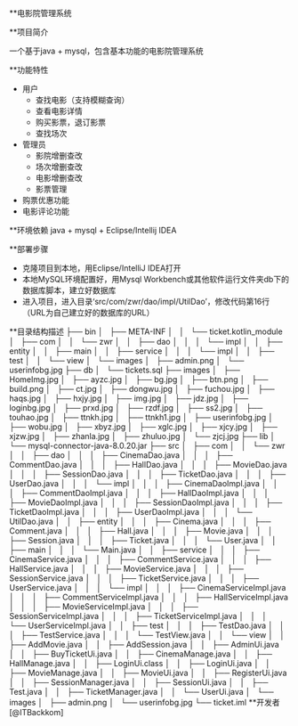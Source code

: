 **电影院管理系统

**项目简介

一个基于java + mysql，包含基本功能的电影院管理系统

**功能特性
* 用户
  * 查找电影（支持模糊查询）
  * 查看电影详情
  * 购买影票，退订影票
  * 查找场次
* 管理员
  * 影院增删查改
  * 场次增删查改
  * 电影增删查改
  * 影票管理
* 购票优惠功能
* 电影评论功能

**环境依赖
java + mysql + Eclipse/Intellij IDEA

**部署步骤
* 克隆项目到本地，用Eclipse/IntelliJ IDEA打开
* 本地MySQL环境配置好，用Mysql Workbench或其他软件运行文件夹db下的数据库脚本，建立好数据库
* 进入项目，进入目录‘src/com/zwr/dao/impl/UtilDao’，修改代码第16行 （URL为自己建立好的数据库的URL）

**目录结构描述
├── bin
│   ├── META-INF
│   │   └── ticket.kotlin_module
│   ├── com
│   │   └── zwr
│   │       ├── dao
│   │       │   └── impl
│   │       ├── entity
│   │       ├── main
│   │       ├── service
│   │       │   └── impl
│   │       ├── test
│   │       └── view
│   └── images
│       ├── admin.png
│       └── userinfobg.jpg
├── db
│   └── tickets.sql
├── images
│   ├── HomeImg.jpg
│   ├── ayzc.jpg
│   ├── bg.jpg
│   ├── btn.png
│   ├── build.png
│   ├── ct.jpg
│   ├── dongwu.jpg
│   ├── fuchou.jpg
│   ├── haqs.jpg
│   ├── hxjy.jpg
│   ├── img.jpg
│   ├── jdz.jpg
│   ├── loginbg.jpg
│   ├── prxd.jpg
│   ├── rzdf.jpg
│   ├── ss2.jpg
│   ├── touhao.jpg
│   ├── ttnkh.jpg
│   ├── ttnkh1.jpg
│   ├── userinfobg.jpg
│   ├── wobu.jpg
│   ├── xbyz.jpg
│   ├── xglc.jpg
│   ├── xjcy.jpg
│   ├── xjzw.jpg
│   ├── zhanla.jpg
│   ├── zhuluo.jpg
│   └── zjcj.jpg
├── lib
│   └── mysql-connector-java-8.0.20.jar
├── src
│   ├── com
│   │   └── zwr
│   │       ├── dao
│   │       │   ├── CinemaDao.java
│   │       │   ├── CommentDao.java
│   │       │   ├── HallDao.java
│   │       │   ├── MovieDao.java
│   │       │   ├── SessionDao.java
│   │       │   ├── TicketDao.java
│   │       │   ├── UserDao.java
│   │       │   └── impl
│   │       │       ├── CinemaDaoImpl.java
│   │       │       ├── CommentDaoImpl.java
│   │       │       ├── HallDaoImpl.java
│   │       │       ├── MovieDaoImpl.java
│   │       │       ├── SessionDaoImpl.java
│   │       │       ├── TicketDaoImpl.java
│   │       │       ├── UserDaoImpl.java
│   │       │       └── UtilDao.java
│   │       ├── entity
│   │       │   ├── Cinema.java
│   │       │   ├── Comment.java
│   │       │   ├── Hall.java
│   │       │   ├── Movie.java
│   │       │   ├── Session.java
│   │       │   ├── Ticket.java
│   │       │   └── User.java
│   │       ├── main
│   │       │   └── Main.java
│   │       ├── service
│   │       │   ├── CinemaService.java
│   │       │   ├── CommentService.java
│   │       │   ├── HallService.java
│   │       │   ├── MovieService.java
│   │       │   ├── SessionService.java
│   │       │   ├── TicketService.java
│   │       │   ├── UserService.java
│   │       │   └── impl
│   │       │       ├── CinemaServiceImpl.java
│   │       │       ├── CommentServiceImpl.java
│   │       │       ├── HallServiceImpl.java
│   │       │       ├── MovieServiceImpl.java
│   │       │       ├── SessionServiceImpl.java
│   │       │       ├── TicketServiceImpl.java
│   │       │       └── UserServiceImpl.java
│   │       ├── test
│   │       │   ├── TestDao.java
│   │       │   ├── TestService.java
│   │       │   └── TestView.java
│   │       └── view
│   │           ├── AddMovie.java
│   │           ├── AddSession.java
│   │           ├── AdminUi.java
│   │           ├── BuyTicketUi.java
│   │           ├── CinemaManage.java
│   │           ├── HallManage.java
│   │           ├── LoginUi.class
│   │           ├── LoginUi.java
│   │           ├── MovieManage.java
│   │           ├── MovieUi.java
│   │           ├── RegisterUi.java
│   │           ├── SessionManager.java
│   │           ├── SessionUi.java
│   │           ├── Test.java
│   │           ├── TicketManager.java
│   │           └── UserUi.java
│   └── images
│       ├── admin.png
│       └── userinfobg.jpg
└── ticket.iml
**开发者
[@ITBackkom]
